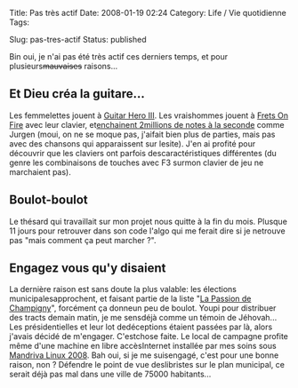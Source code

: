 Title: Pas très actif
Date: 2008-01-19 02:24
Category: Life / Vie quotidienne
Tags:

Slug: pas-tres-actif
Status: published

Bin oui, je n'ai pas été très actif ces derniers temps, et pour plusieurs~~mauvaises~~ raisons...

Et Dieu créa la guitare...
--------------------------

Les femmelettes jouent à [Guitar Hero III](\%22http://fr.wikipedia.org/wiki/Guitar_Hero_III\%22). Les vraishommes jouent à [Frets On Fire](\%22http://fretsonfire.sourceforge.net/\%22) avec leur clavier, et[enchainent 2millions de notes à la seconde](\%22http://www.prison.net/worldcharts/charts/players/liberforce/\%22) comme Jurgen (moui, on ne se moque pas, j'aifait bien plus de parties, mais pas avec des chansons qui apparaissent sur lesite). J'en ai profité pour découvrir que les claviers ont parfois descaractéristiques différentes (du genre les combinaisons de touches avec F3 surmon clavier de jeu ne marchaient pas).

Boulot-boulot
-------------

Le thésard qui travaillait sur mon projet nous quitte à la fin du mois. Plusque 11 jours pour retrouver dans son code l'algo qui me ferait dire si je netrouve pas "mais comment ça peut marcher ?".

Engagez vous qu'y disaient
--------------------------

La dernière raison est sans doute la plus valable: les élections municipalesapprochent, et faisant partie de la liste "[La Passion de Champigny](\%22http://www.champigny2008.fr\%22)", forcément ça donneun peu de boulot. Youpi pour distribuer des tracts demain matin, je me sensdéjà comme un témoin de Jéhovah... Les présidentielles et leur lot dedéceptions étaient passées par là, alors j'avais décidé de m'engager. C'estchose faite. Le local de campagne profite même d'une machine en libre accèsInternet installée par mes soins sous [Mandriva Linux 2008](\%22http://www.mandriva.com/fr\%22). Bah oui, si je me suisengagé, c'est pour une bonne raison, non ? Défendre le point de vue deslibristes sur le plan municipal, ce serait déjà pas mal dans une ville de 75000 habitants...

